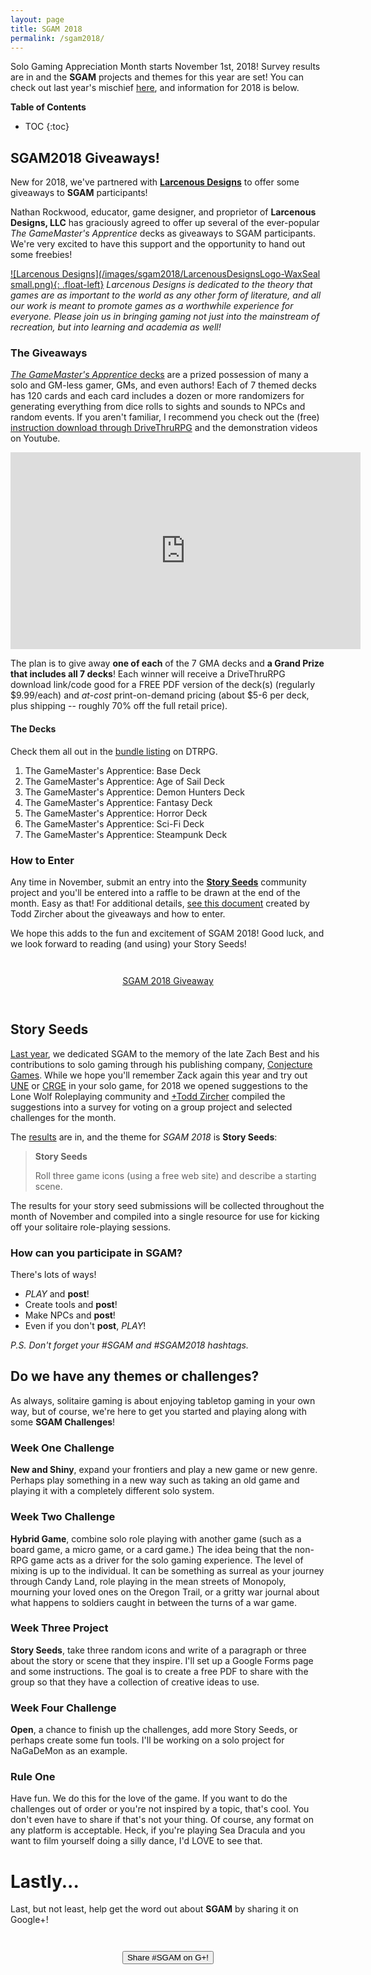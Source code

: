 ```yaml
---
layout: page
title: SGAM 2018
permalink: /sgam2018/
---
```


Solo Gaming Appreciation Month starts November 1st, 2018! Survey results are in and the **SGAM** projects 
and themes for this year are set! You can check out last year's 
mischief [here](/sgam2017), and information for 2018 is below.

**Table of Contents**
* TOC
{:toc}

## SGAM2018 Giveaways!

New for 2018, we've partnered with [**Larcenous Designs**](https://www.larcenousdesigns.com/) to offer some giveaways to **SGAM** participants!

Nathan Rockwood, educator, game designer, and proprietor of **Larcenous Designs, LLC** has graciously agreed to offer up 
several of the ever-popular _The GameMaster's Apprentice_ decks as giveaways to SGAM participants. We're very 
excited to have this support and the opportunity to hand out some freebies!

[![Larcenous Designs](/images/sgam2018/LarcenousDesignsLogo-WaxSeal small.png){: .float-left}](https://www.larcenousdesigns.com/)
_Larcenous Designs is dedicated to the theory that games are as important to the world as any other form of 
literature, and all our work is meant to promote games as a worthwhile experience for everyone. Please join 
us in bringing gaming not just into the mainstream of recreation, but into learning and academia as well!_

### The Giveaways

[_The GameMaster's Apprentice_ decks](https://www.drivethrurpg.com/browse.php?keywords=The+GameMaster%27s+Apprentice&manufacturers_id=6395)
are a prized possession of many a solo and GM-less gamer, GMs, and even authors! Each of 7 themed decks has 120 cards and each card 
includes a dozen or more randomizers for generating everything from dice rolls to sights and sounds to NPCs 
and random events. If you aren't familiar, I recommend you check out the (free) 
[instruction download through DriveThruRPG](https://www.drivethrurpg.com/product/219478/The-GameMasters-Apprentice-Universal-Instruction-Cards?manufacturers_id=6395)
and the demonstration videos on Youtube.

<iframe width="560" height="315" src="https://www.youtube-nocookie.com/embed/BhFGWp_N2fk" frameborder="0" allow="accelerometer; autoplay; encrypted-media; gyroscope; picture-in-picture" allowfullscreen></iframe>


The plan is to give away **one of each** of the 7 GMA decks and **a Grand Prize that includes all 7 decks**!
Each winner will receive a DriveThruRPG download link/code good for a FREE PDF version of the deck(s) (regularly $9.99/each) and 
_at-cost_ print-on-demand pricing (about $5-6 per deck, plus shipping -- roughly 70% off the full retail price).

#### The Decks

Check them all out in the [bundle listing](https://www.drivethrurpg.com/product/222265/The-GameMasters-Apprentice-BUNDLE?manufacturers_id=6395) on DTRPG.

1. The GameMaster's Apprentice: Base Deck
2. The GameMaster's Apprentice: Age of Sail Deck
3. The GameMaster's Apprentice: Demon Hunters Deck
4. The GameMaster's Apprentice: Fantasy Deck
5. The GameMaster's Apprentice: Horror Deck
6. The GameMaster's Apprentice: Sci-Fi Deck
7. The GameMaster's Apprentice: Steampunk Deck


### How to Enter

Any time in November, submit an entry into the [**Story Seeds**](#story-seeds) community project and you'll be entered 
into a raffle to be drawn at the end of the month. Easy as that! For additional details, [see this 
document](https://drive.google.com/file/d/1PSJvVreoOckwgBI64kItb1T8GkD8cdFP/view?usp=sharing) 
created by Todd Zircher about the giveaways and how to enter.

We hope this adds to the fun and excitement of SGAM 2018! Good luck, and we look forward to reading (and using) your 
Story Seeds!


<div style="text-align: center; padding: 2em;">
    <a href="https://drive.google.com/file/d/1PSJvVreoOckwgBI64kItb1T8GkD8cdFP/view?usp=sharing"
      style="cursor: pointer;"
      class="btn btn-large">
      <i class="icon icon-torsos-all"></i> SGAM 2018 Giveaway
    </a>
</div>


## Story Seeds

[Last year](/sgam2017), we dedicated SGAM to the memory of the late Zach Best and his contributions to solo 
gaming through his publishing company, [Conjecture Games](http://conjecturegames.com/). While we hope you'll remember Zack again this 
year and try out [UNE](https://www.drivethrurpg.com/product/134163/UNE-The-Universal-NPC-Emulator-rev) or [CRGE](https://www.drivethrurpg.com/product/145426/CRGE-Conjectural-Roleplaying-GM-Emulator) in your solo game, for 2018 we opened suggestions to the Lone Wolf 
Roleplaying community and [+Todd Zircher](https://plus.google.com/+ToddZircher) compiled the suggestions into a survey for voting on 
a group project and selected challenges for the month. 

The [results](https://www.surveymonkey.com/results/SM-WX7YRTKKV/) are in, and the theme for _SGAM 2018_ 
is **Story Seeds**:

> **Story Seeds**
>
> Roll three game icons (using a free web site) and describe a starting scene.

The results for your story seed submissions will be collected throughout the month of November and compiled 
into a single resource for use for kicking off your solitaire role-playing sessions.

### How can you participate in **SGAM**?  

There's lots of ways!

* _PLAY_ and **post**!  
* Create tools and **post**!  
* Make NPCs and **post**!  
* Even if you don't **post**, *PLAY*!

_P.S. Don't forget your #SGAM and #SGAM2018 hashtags._

## Do we have any themes or challenges? 

As always, solitaire gaming is about enjoying tabletop gaming in your own way, but of course, we're here 
to get you started and playing along with some **SGAM Challenges**! 

### Week One Challenge

**New and Shiny**, expand your frontiers and play a new game or new genre. Perhaps play something in a new way such as taking an old game and playing it with a completely different solo system.

### Week Two Challenge

**Hybrid Game**, combine solo role playing with another game (such as a board game, a micro game, or a card game.) The idea being that the non-RPG game acts as a driver for the solo gaming experience. The level of mixing is up to the individual. It can be something as surreal as your journey through Candy Land, role playing in the mean streets of Monopoly, mourning your loved ones on the Oregon Trail, or a gritty war journal about what happens to soldiers caught in between the turns of a war game.

### Week Three Project

**Story Seeds**, take three random icons and write of a paragraph or three about the story or scene that they inspire. I'll set up a Google Forms page and some instructions. The goal is to create a free PDF to share with the group so that they have a collection of creative ideas to use.

### Week Four Challenge 

**Open**, a chance to finish up the challenges, add more Story Seeds, or perhaps create some fun tools. I'll be working on a solo project for NaGaDeMon as an example.

### Rule One

Have fun. We do this for the love of the game. If you want to do the challenges out of order or you're not inspired by a topic, that's cool. You don't even have to share if that's not your thing. Of course, any format on any platform is acceptable. Heck, if you're playing Sea Dracula and you want to film yourself doing a silly dance, I'd LOVE to see that. 


# Lastly...

Last, but not least, help get the word out about **SGAM** by sharing it on Google+!

<div style="text-align: center; padding: 2em;">
    <button
      style="cursor: pointer;"
      class="btn btn-large g-interactivepost"
      data-contenturl="https://sologamingmonth.com/about"
      data-contentdeeplinkid="/sgam2018"
      data-clientid="872909385168-imn92ke4523o7g4q5a36np6394bk38qv.apps.googleusercontent.com"
      data-cookiepolicy="single_host_origin"
      data-prefilltext="Check out #SGAM2018!"
      data-calltoactionlabel="PLAY"
      data-calltoactionurl="https://sologamingmonth.com/sgam2018"
      data-calltoactiondeeplinkid="/pages/create">
      <i class="icon icon-social-google-plus"></i> Share #SGAM on G+!
    </button>
</div>